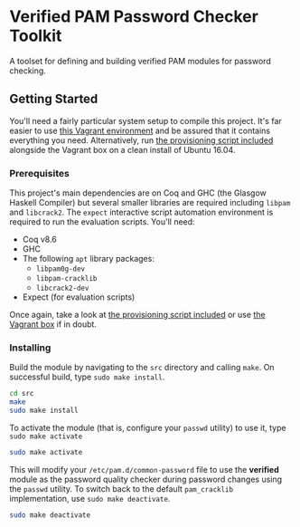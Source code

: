 # Verified PAM Password Checker Toolkit

A toolset for defining and building verified PAM modules for password checking.

## Getting Started

You'll need a fairly particular system setup to compile this project. It's far easier to use [this Vagrant environment](https://github.com/sr-lab/verified-pam-environment) and be assured that it contains everything you need. Alternatively, run [the provisioning script included](https://github.com/sr-lab/verified-pam-environment/blob/master/provision.sh) alongside the Vagrant box on a clean install of Ubuntu 16.04.

### Prerequisites

This project's main dependencies are on Coq and GHC (the Glasgow Haskell Compiler) but several smaller libraries are required including `libpam` and `libcrack2`. The `expect` interactive script automation environment is required to run the evaluation scripts. You'll need:

* Coq v8.6
* GHC
* The following `apt` library packages:
    + `libpam0g-dev`
	+ `libpam-cracklib`
	+ `libcrack2-dev`
* Expect (for evaluation scripts)

Once again, take a look at [the provisioning script included](https://github.com/sr-lab/verified-pam-environment/blob/master/provision.sh) or use [the Vagrant box](https://github.com/sr-lab/verified-pam-environment) if in doubt.

### Installing

Build the module by navigating to the `src` directory and calling `make`. On successful build, type `sudo make install`.


```bash
cd src
make
sudo make install
```

To activate the module (that is, configure your `passwd` utility) to use it, type `sudo make activate`

```bash
sudo make activate
```

This will modify your `/etc/pam.d/common-password` file to use the __verified__ module as the password quality checker during password changes using the `passwd` utility. To switch back to the default `pam_cracklib` implementation, use `sudo make deactivate`.

```bash
sudo make deactivate
```
